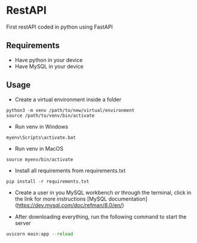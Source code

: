 # RestAPI
First restAPI coded in python using FastAPI

## Requirements
- Have python in your device
- Have MySQL in your device

## Usage
- Create a virtual environment inside a folder
```terminal
python3 -m venv /path/to/new/virtual/environment
source /path/to/venv/bin/activate
```

- Run venv in Windows
```terminal
myenv\Scripts\activate.bat

```
- Run venv in MacOS
```terminal
source myenv/bin/activate
```

- Install all requirements from requirements.txt
```python
pip install -r requirements.txt
```

- Create a user in you MySQL workbench or through the terminal, click in the link for more instructions
[MySQL documentation] (https://dev.mysql.com/doc/refman/8.0/en/)

- After downloading everything, run the following command to start the server
```python
uvicorn main:app --reload
```


